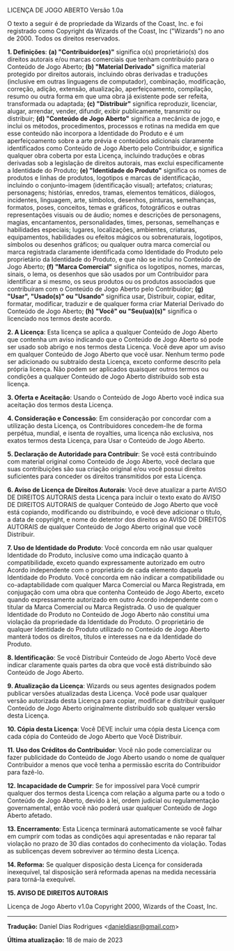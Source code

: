 LICENÇA DE JOGO ABERTO Versão 1.0a

O texto a seguir é de propriedade da Wizards of the Coast, Inc. e foi
registrado como Copyright da Wizards of the Coast, Inc ("Wizards") no
ano de 2000. Todos os direitos reservados.

**1. Definições**: **(a) "Contribuidor(es)"** significa o(s)
proprietário(s) dos direitos autorais e/ou marcas comerciais que tenham
contribuído para o Conteúdo de Jogo Aberto; **(b) "Material Derivado"**
significa material protegido por direitos autorais, incluindo obras
derivadas e traduções (inclusive em outras linguagens de computador),
combinação, modificação, correção, adição, extensão, atualização,
aperfeiçoamento, compilação, resumo ou outra forma em que uma obra já
existente pode ser refeita, transformada ou adaptada; **(c)
"Distribuir"** significa reproduzir, licenciar, alugar, arrendar,
vender, difundir, exibir publicamente, transmitir ou distribuir; **(d)
"Conteúdo de Jogo Aberto"** significa a mecânica de jogo, e inclui os
métodos, procedimentos, processos e rotinas na medida em que esse
conteúdo não incorpora a Identidade do Produto e é um aperfeiçoamento
sobre a arte prévia e conteúdos adicionais claramente identificados como
Conteúdo de Jogo Aberto pelo Contribuidor, e significa qualquer obra
coberta por esta Licença, incluindo traduções e obras derivadas sob a
legislação de direitos autorais, mas exclui especificamente a Identidade
do Produto; **(e) "Identidade do Produto"** significa os nomes de
produtos e linhas de produtos, logotipos e marcas de identificação,
incluindo o conjunto-imagem (identificação visual); artefatos;
criaturas; personagens; histórias, enredos, tramas, elementos temáticos,
diálogos, incidentes, linguagem, arte, símbolos, desenhos, pinturas,
semelhanças, formatos, poses, conceitos, temas e gráficos, fotográficos
e outras representações visuais ou de áudio; nomes e descrições de
personagens, magias, encantamentos, personalidades, times, personas,
semelhanças e habilidades especiais; lugares, localizações, ambientes,
criaturas, equipamentos, habilidades ou efeitos mágicos ou
sobrenaturais, logotipos, símbolos ou desenhos gráficos; ou qualquer
outra marca comercial ou marca registrada claramente identificada como
Identidade do Produto pelo proprietário da Identidade do Produto, e que
não se inclui no Conteúdo de Jogo Aberto; **(f) "Marca Comercial"**
significa os logotipos, nomes, marcas, sinais, o lema, os desenhos que
são usados por um Contribuidor para identificar a si mesmo, os seus
produtos ou os produtos associados que contribuíram com o Conteúdo de
Jogo Aberto pelo Contribuidor; **(g) "Usar", "Usado(s)" ou "Usando"**
significa usar, Distribuir, copiar, editar, formatar, modificar,
traduzir e de qualquer forma criar Material Derivado do Conteúdo de Jogo
Aberto; **(h)** **"Você" ou "Seu(ua)(s)"** significa o licenciado nos
termos deste acordo.

**2. A Licença**: Esta licença se aplica a qualquer Conteúdo de Jogo
Aberto que contenha um aviso indicando que o Conteúdo de Jogo Aberto só
pode ser usado sob abrigo e nos termos desta Licença. Você deve apor um
aviso em qualquer Conteúdo de Jogo Aberto que você usar. Nenhum termo
pode ser adicionado ou subtraído desta Licença, exceto conforme descrito
pela própria licença. Não podem ser aplicados quaisquer outros termos ou
condições a qualquer Conteúdo de Jogo Aberto distribuído sob esta
licença.

**3. Oferta e Aceitação**: Usando o Conteúdo de Jogo Aberto você indica
sua aceitação dos termos desta Licença.

**4. Consideração e Concessão**: Em consideração por concordar com a
utilização desta Licença, os Contribuidores concedem-lhe de forma
perpétua, mundial, e isenta de royalties, uma licença não exclusiva, nos
exatos termos desta Licença, para Usar o Conteúdo de Jogo Aberto.

**5. Declaração de Autoridade para Contribuir**: Se você está
contribuindo com material original como Conteúdo de Jogo Aberto, você
declara que suas contribuições são sua criação original e/ou você possui
direitos suficientes para conceder os direitos transmitidos por esta
Licença.

**6. Aviso de Licença de Direitos Autorais**: Você deve atualizar a
parte AVISO DE DIREITOS AUTORAIS desta Licença para incluir o texto
exato do AVISO DE DIREITOS AUTORAIS de qualquer Conteúdo de Jogo Aberto
que você está copiando, modificando ou distribuindo, e você deve
adicionar o título, a data de copyright, e nome do detentor dos direitos
ao AVISO DE DIREITOS AUTORAIS de qualquer Conteúdo de Jogo Aberto
original que você Distribuir.

**7. Uso de Identidade do Produto**: Você concorda em não usar qualquer
Identidade do Produto, inclusive como uma indicação quanto à
compatibilidade, exceto quando expressamente autorizado em outro Acordo
independente com o proprietário de cada elemento daquela Identidade do
Produto. Você concorda em não indicar a compatibilidade ou
co-adaptabilidade com qualquer Marca Comercial ou Marca Registrada, em
conjugação com uma obra que contenha Conteúdo de Jogo Aberto, exceto
quando expressamente autorizado em outro Acordo independente com o
titular da Marca Comercial ou Marca Registrada. O uso de qualquer
Identidade do Produto no Conteúdo de Jogo Aberto não constitui uma
violação da propriedade da Identidade do Produto. O proprietário de
qualquer Identidade do Produto utilizado no Conteúdo de Jogo Aberto
manterá todos os direitos, títulos e interesses na e da Identidade do
Produto.

**8. Identificação**: Se você Distribuir Conteúdo de Jogo Aberto Você
deve indicar claramente quais partes da obra que você está distribuindo
são Conteúdo de Jogo Aberto.

**9. Atualização da Licença**: Wizards ou seus agentes designados podem
publicar versões atualizadas desta Licença. Você pode usar qualquer
versão autorizada desta Licença para copiar, modificar e distribuir
qualquer Conteúdo de Jogo Aberto originalmente distribuído sob qualquer
versão desta Licença.

**10. Cópia desta Licença**: Você DEVE incluir uma cópia desta Licença
com cada cópia do Conteúdo de Jogo Aberto que Você Distribuir.

**11. Uso dos Créditos do Contribuidor**: Você não pode comercializar ou
fazer publicidade do Conteúdo de Jogo Aberto usando o nome de qualquer
Contribuidor a menos que você tenha a permissão escrita do Contribuidor
para fazê-lo.

**12. Incapacidade de Cumprir**: Se for impossível para Você cumprir
qualquer dos termos desta Licença com relação a alguma parte ou a todo o
Conteúdo de Jogo Aberto, devido à lei, ordem judicial ou regulamentação
governamental, então você não poderá usar qualquer Conteúdo de Jogo
Aberto afetado.

**13. Encerramento**: Esta Licença terminará automaticamente se você
falhar em cumprir com todas as condições aqui apresentadas e não reparar
tal violação no prazo de 30 dias contados do conhecimento da violação.
Todas as sublicenças devem sobreviver ao término desta Licença.

**14. Reforma:** Se qualquer disposição desta Licença for considerada
inexequível, tal disposição será reformada apenas na medida necessária
para torná-la exequível.

**15. AVISO DE DIREITOS AUTORAIS**

Licença de Jogo Aberto v1.0a Copyright 2000, Wizards of the Coast, Inc.

---

**Tradução:** Daniel Dias Rodrigues \<<danieldiasr@gmail.com>\>

**Última atualização:** 18 de maio de 2023
